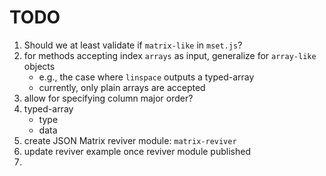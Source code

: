 TODO
====

1. Should we at least validate if `matrix-like` in `mset.js`?
2. for methods accepting index `arrays` as input, generalize for `array-like` objects
	-	e.g., the case where `linspace` outputs a typed-array
	-	currently, only plain arrays are accepted
3. allow for specifying column major order?
4. typed-array 
	-	type
	-	data
5. create JSON Matrix reviver module: `matrix-reviver`
6. update reviver example once reviver module published
7. 
